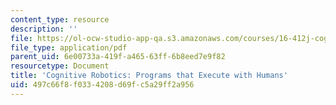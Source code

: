 ```yaml
---
content_type: resource
description: ''
file: https://ol-ocw-studio-app-qa.s3.amazonaws.com/courses/16-412j-cognitive-robotics-spring-2016/497c66f8f0334208d69fc5a29ff2a956_MIT16_412JS16_L13.pdf
file_type: application/pdf
parent_uid: 6e00733a-419f-a465-63ff-6b8eed7e9f82
resourcetype: Document
title: 'Cognitive Robotics: Programs that Execute with Humans'
uid: 497c66f8-f033-4208-d69f-c5a29ff2a956
---
```

